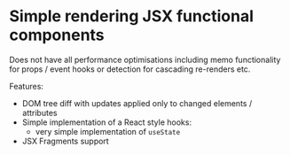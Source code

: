 # Simple rendering JSX functional components

Does not have all performance optimisations including memo functionality for props / event
hooks or detection for cascading re-renders etc.

Features:

- DOM tree diff with updates applied only to changed elements / attributes
- Simple implementation of a React style hooks:
    - very simple implementation of ```useState```
- JSX Fragments support



